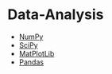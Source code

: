 # Data-Analysis

* [NumPy](data-analysis/1-numpy.md)
* [SciPy](data-analysis/2-scipy.md)
* [MatPlotLib](data-analysis/3-matplotlib.md)
* [Pandas](data-analysis/4-pandas.md)

